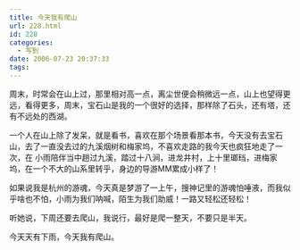 ```yaml
---
title: 今天我有爬山
url: 228.html
id: 228
categories:
  - 写到
date: 2006-07-23 20:37:33
tags:
---
```


周末，时常会在山上过，那里相对高一点，离尘世便会稍微远一点，山上也望得更远，看得更多，周末，宝石山是我的一个很好的选择，那样除了石头，还有塔，还有不远处的西湖。  
  
一个人在山上除了发呆，就是看书，喜欢在那个场景看那本书，今天没有去宝石山，去了一直没去过的九溪烟树和梅家坞，不喜欢走路的我今天也疯狂地走了一次，在 小雨陪伴当中趟过九溪，踏过十八涧，进龙井村，上十里瑯珰，进梅家坞，在一个不大的山系里转乎，身边的导游MM累成小样了！  
  
如果说我是杭州的游魂，今天真是梦游了一上午，搜神记里的游魂怕唾液，而我似乎啥也不怕，小雨为我们呐喊，陌生为我们助威！一路又轻松还轻松！  
  
听她说，下周还要去爬山，我说行，最好是爬一整天，不要只是半天。  
  
今天天有下雨，今天我有爬山。